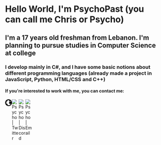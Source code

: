# Hello World, I'm PsychoPast (you can call me Chris or Psycho)
## I'm a 17 years old freshman from Lebanon. I'm planning to pursue studies in Computer Science at college
### I develop mainly in C#, and I have some basic notions about different programming languages (already made a project in JavaScript, Python, HTML/CSS and C++)
#### If you're interested to work with me, you can contact me:
[<img align="left" alt="Psycho   Website" width="22px" src="https://raw.githubusercontent.com/iconic/open-iconic/master/svg/globe.svg" />][website]
[<img align="left" alt="Psycho | Twitter" width="22px" src="https://cdn.jsdelivr.net/npm/simple-icons@v3/icons/twitter.svg" />][twitter]
[<img align="left" alt="Psycho | Discord" width="22px" src="https://cdn.jsdelivr.net/npm/simple-icons@v3/icons/discord.svg" />][discord]
[<img align="left" alt="Psycho | Email" width="22px" src="https://p7.hiclipart.com/preview/663/97/225/email-computer-icons-message-bounce-address-email-icon.jpg" />][email]

[twitter]: https://twitter.com/PsychoPastt
[discord]: https://dsc.bio/8765
[website]: https://psychopast.me
[email]:   contact@psychopast.me
